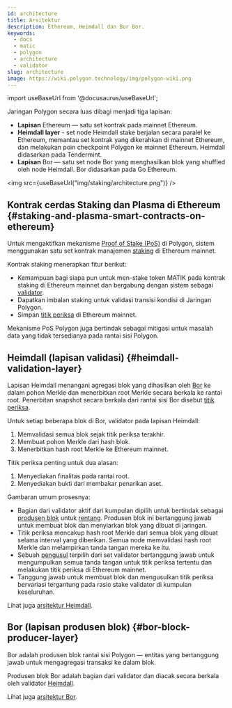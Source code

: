 ```yaml
---
id: architecture
title: Arsitektur
description: Ethereum, Heimdall dan Bor Bor.
keywords:
  - docs
  - matic
  - polygon
  - architecture
  - validator
slug: architecture
image: https://wiki.polygon.technology/img/polygon-wiki.png
---
```

import useBaseUrl from '@docusaurus/useBaseUrl';

Jaringan Polygon secara luas dibagi menjadi tiga lapisan:

* **Lapisan** Ethereum — satu set kontrak pada mainnet Ethereum.
* **Heimdall layer** - set node Heimdall stake berjalan secara paralel ke Ethereum, memantau set kontrak yang dikerahkan di mainnet Ethereum, dan melakukan poin checkpoint Polygon ke mainnet Ethereum. Heimdall didasarkan pada Tendermint.
* **Lapisan** Bor — satu set node Bor yang menghasilkan blok yang shuffled oleh node Heimdall. Bor didasarkan pada Go Ethereum.

<img src={useBaseUrl("img/staking/architecture.png")} />

## Kontrak cerdas Staking dan Plasma di Ethereum {#staking-and-plasma-smart-contracts-on-ethereum}

Untuk mengaktifkan mekanisme [Proof of Stake (PoS)](/docs/home/polygon-basics/what-is-proof-of-stake) di Polygon, sistem menggunakan satu set kontrak manajemen [staking](/docs/maintain/glossary.md#staking) di Ethereum mainnet.

Kontrak staking menerapkan fitur berikut:

* Kemampuan bagi siapa pun untuk men-stake token MATIK pada kontrak staking di Ethereum mainnet dan bergabung dengan sistem sebagai [validator](/docs/maintain/glossary.md#validator).
* Dapatkan imbalan staking untuk validasi transisi kondisi di Jaringan Polygon.
* Simpan [titik periksa](/docs/maintain/glossary.md#checkpoint-transaction) di Ethereum mainnet.

Mekanisme PoS Polygon juga bertindak sebagai mitigasi untuk masalah data yang tidak tersedianya pada rantai sisi Polygon.

## Heimdall (lapisan validasi) {#heimdall-validation-layer}

Lapisan Heimdall menangani agregasi blok yang dihasilkan oleh [Bor](/docs/maintain/glossary.md#bor) ke dalam pohon Merkle dan menerbitkan root Merkle secara berkala ke rantai root. Penerbitan snapshot secara berkala dari rantai sisi Bor disebut [titik periksa](/docs/maintain/glossary.md#checkpoint-transaction).

Untuk setiap beberapa blok di Bor, validator pada lapisan Heimdall:

1. Memvalidasi semua blok sejak titik periksa terakhir.
2. Membuat pohon Merkle dari hash blok.
3. Menerbitkan hash root Merkle ke Ethereum mainnet.

Titik periksa penting untuk dua alasan:

1. Menyediakan finalitas pada rantai root.
2. Menyediakan bukti dari membakar penarikan aset.

Gambaran umum prosesnya:

* Bagian dari validator aktif dari kumpulan dipilih untuk bertindak sebagai [produsen blok](/docs/maintain/glossary.md#block-producer) untuk [rentang](/docs/maintain/glossary.md#span). Produsen blok ini bertanggung jawab untuk membuat blok dan menyiarkan blok yang dibuat di jaringan.
* Titik periksa mencakup hash root Merkle dari semua blok yang dibuat selama interval yang diberikan. Semua node memvalidasi hash root Merkle dan melampirkan tanda tangan mereka ke itu.
* Sebuah [pengusul](/docs/maintain/glossary.md#proposer) terpilih dari set validator bertanggung jawab untuk mengumpulkan semua tanda tangan untuk titik periksa tertentu dan melakukan titik periksa di Ethereum mainnet.
* Tanggung jawab untuk membuat blok dan mengusulkan titik periksa bervariasi tergantung pada rasio stake validator di kumpulan keseluruhan.

Lihat juga [arsitektur Heimdall](/docs/pos/heimdall/overview).

## Bor (lapisan produsen blok) {#bor-block-producer-layer}

Bor adalah produsen blok rantai sisi Polygon — entitas yang bertanggung jawab untuk mengagregasi transaksi ke dalam blok.

Produsen blok Bor adalah bagian dari validator dan diacak secara berkala oleh validator [Heimdall](/docs/maintain/glossary.md#heimdall).

Lihat juga [arsitektur Bor](/docs/pos/bor/overview).
